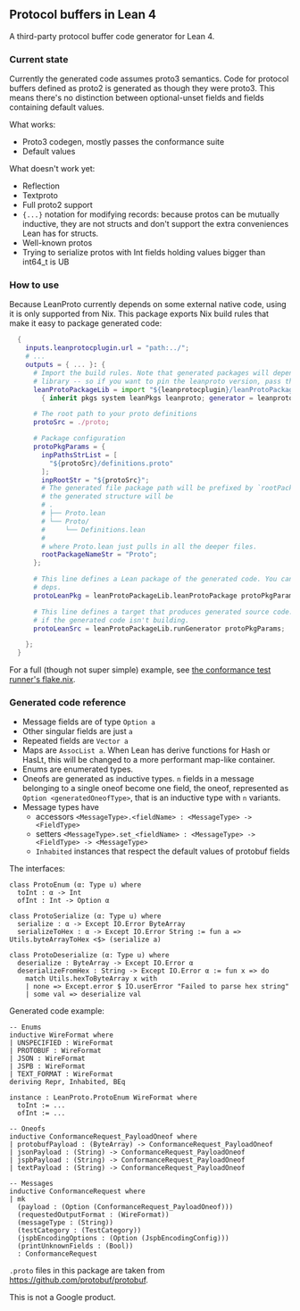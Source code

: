 ## Protocol buffers in Lean 4

A third-party protocol buffer code generator for Lean 4. 

### Current state
Currently the generated code assumes proto3 semantics. Code for protocol buffers defined as proto2
is generated as though they were proto3. This means there's no distinction between optional-unset
fields and fields containing default values.

What works:
- Proto3 codegen, mostly passes the conformance suite
- Default values

What doesn't work yet:
- Reflection
- Textproto
- Full proto2 support
- `{...}` notation for modifying records: because protos can be mutually inductive, they are not structs and don't support the extra conveniences Lean has for structs.
- Well-known protos
- Trying to serialize protos with Int fields holding values bigger than int64_t is UB 

### How to use
Because LeanProto currently depends on some external native code, using it is only supported from Nix.
This package exports Nix build rules that make it easy to package generated code:

```nix
  {
    inputs.leanprotocplugin.url = "path:../";
    # ...
    outputs = { ... }: {
      # Import the build rules. Note that generated packages will depend on leanproto -- the runtime
      # library -- so if you want to pin the leanproto version, pass the pinned version here.
      leanProtoPackageLib = import "${leanprotocplugin}/leanProtoPackage.nix"
        { inherit pkgs system leanPkgs leanproto; generator = leanprotocplugin.packages.${system}; };

      # The root path to your proto definitions
      protoSrc = ./proto;

      # Package configuration
      protoPkgParams = {
        inpPathsStrList = [
          "${protoSrc}/definitions.proto"
        ];
        inpRootStr = "${protoSrc}";
        # The generated file package path will be prefixed by `rootPackageNameStr`. In this case,
        # the generated structure will be 
        # .
        # ├── Proto.lean
        # └── Proto/
        #     └── Definitions.lean
        # 
        # where Proto.lean just pulls in all the deeper files.
        rootPackageNameStr = "Proto";
      };

      # This line defines a Lean package of the generated code. You can use it in your Lean package's
      # deps. 
      protoLeanPkg = leanProtoPackageLib.leanProtoPackage protoPkgParams;

      # This line defines a target that produces generated source code. Useful for debugging,
      # if the generated code isn't building.
      protoLeanSrc = leanProtoPackageLib.runGenerator protoPkgParams;

    };
  }
```

For a full (though not super simple) example, see [the conformance test runner's flake.nix](lean-proto-conformance-test/flake.nix).


### Generated code reference
- Message fields are of type `Option a`
- Other singular fields are just `a`
- Repeated fields are `Vector a`
- Maps are `AssocList a`. When Lean has derive functions for Hash or HasLt, this will be changed to a more performant map-like container.
- Enums are enumerated types.
- Oneofs are generated as inductive types. `n` fields in a message belonging to a single oneof become one field, the oneof, represented as `Option <generatedOneofType>`, that is an inductive type with `n` variants.
- Message types have
  - accessors `<MessageType>.<fieldName> : <MessageType> -> <FieldType>`
  - setters `<MessageType>.set_<fieldName> : <MessageType> -> <FieldType> -> <MessageType>`
  - `Inhabited` instances that respect the default values of protobuf fields

The interfaces: 
```lean
class ProtoEnum (α: Type u) where
  toInt : α -> Int
  ofInt : Int -> Option α

class ProtoSerialize (α: Type u) where
  serialize : α -> Except IO.Error ByteArray
  serializeToHex : α -> Except IO.Error String := fun a => Utils.byteArrayToHex <$> (serialize a)

class ProtoDeserialize (α: Type u) where
  deserialize : ByteArray -> Except IO.Error α
  deserializeFromHex : String -> Except IO.Error α := fun x => do
    match Utils.hexToByteArray x with
    | none => Except.error $ IO.userError "Failed to parse hex string"
    | some val => deserialize val 
```

Generated code example: 
```lean
-- Enums
inductive WireFormat where
| UNSPECIFIED : WireFormat
| PROTOBUF : WireFormat
| JSON : WireFormat
| JSPB : WireFormat
| TEXT_FORMAT : WireFormat
deriving Repr, Inhabited, BEq

instance : LeanProto.ProtoEnum WireFormat where
  toInt := ...
  ofInt := ...

-- Oneofs 
inductive ConformanceRequest_PayloadOneof where
| protobufPayload : (ByteArray) -> ConformanceRequest_PayloadOneof
| jsonPayload : (String) -> ConformanceRequest_PayloadOneof
| jspbPayload : (String) -> ConformanceRequest_PayloadOneof
| textPayload : (String) -> ConformanceRequest_PayloadOneof

-- Messages 
inductive ConformanceRequest where
| mk 
  (payload : (Option (ConformanceRequest_PayloadOneof)))
  (requestedOutputFormat : (WireFormat))
  (messageType : (String))
  (testCategory : (TestCategory))
  (jspbEncodingOptions : (Option (JspbEncodingConfig)))
  (printUnknownFields : (Bool))
  : ConformanceRequest
```

`.proto` files in this package are taken from https://github.com/protobuf/protobuf.

This is not a Google product.
